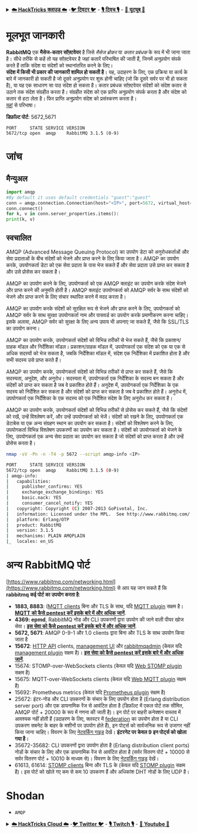 <details>

<summary><a href="https://cloud.hacktricks.xyz/pentesting-cloud/pentesting-cloud-methodology"><strong>☁️ HackTricks क्लाउड ☁️</strong></a> -<a href="https://twitter.com/hacktricks_live"><strong>🐦 ट्विटर 🐦</strong></a> - <a href="https://www.twitch.tv/hacktricks_live/schedule"><strong>🎙️ ट्विच 🎙️</strong></a> - <a href="https://www.youtube.com/@hacktricks_LIVE"><strong>🎥 यूट्यूब 🎥</strong></a></summary>

- क्या आप **साइबर सुरक्षा कंपनी** में काम करते हैं? क्या आप अपनी **कंपनी को HackTricks में विज्ञापित करना चाहते हैं**? या क्या आपको **PEASS की नवीनतम संस्करण या HackTricks को PDF में डाउनलोड करने का उपयोग** करना है? [**सदस्यता योजनाएं**](https://github.com/sponsors/carlospolop) की जांच करें!

- खोजें [**The PEASS परिवार**](https://opensea.io/collection/the-peass-family), हमारा विशेष [**NFT संग्रह**](https://opensea.io/collection/the-peass-family)

- प्राप्त करें [**आधिकारिक PEASS और HackTricks swag**](https://peass.creator-spring.com)

- **शामिल हों** [**💬**](https://emojipedia.org/speech-balloon/) [**डिस्कॉर्ड समूह**](https://discord.gg/hRep4RUj7f) या [**टेलीग्राम समूह**](https://t.me/peass) या मुझे **ट्विटर** पर **फ़ॉलो** करें [**🐦**](https://github.com/carlospolop/hacktricks/tree/7af18b62b3bdc423e11444677a6a73d4043511e9/\[https:/emojipedia.org/bird/README.md)[**@carlospolopm**](https://twitter.com/hacktricks_live)**.**

- **अपने हैकिंग ट्रिक्स को [hacktricks रेपो](https://github.com/carlospolop/hacktricks) और [hacktricks-cloud रेपो](https://github.com/carlospolop/hacktricks-cloud) में पीआर जमा करके साझा करें।**

</details>


# मूलभूत जानकारी

**RabbitMQ** एक **मैसेज-कतार सॉफ़्टवेयर** है जिसे _मैसेज ब्रोकर_ या _कतार प्रबंधक_ के रूप में भी जाना जाता है। सीधे तरीके से कहें तो यह सॉफ़्टवेयर है जहां कतारें परिभाषित की जाती हैं, जिनमें अनुप्रयोग संपर्क करते हैं ताकि संदेश या संदेशों को स्थानांतरित करने के लिए।\
**संदेश में किसी भी प्रकार की जानकारी शामिल हो सकती है**। यह, उदाहरण के लिए, एक प्रक्रिया या कार्य के बारे में जानकारी हो सकती है जो दूसरे अनुप्रयोग पर शुरू होनी चाहिए (जो कि दूसरे सर्वर पर भी हो सकता है), या यह एक साधारण सा पाठ संदेश हो सकता है। कतार प्रबंधक सॉफ़्टवेयर संदेशों को संदेश कतार से उठाने तक संदेश संग्रहीत करता है। संग्रहीत संदेश को एक प्राप्ति अनुप्रयोग संपर्क करता है और संदेश को कतार से हटा लेता है। फिर प्राप्ति अनुप्रयोग संदेश को प्रसंस्करण करता है।\
[यहां](https://www.cloudamqp.com/blog/2015-05-18-part1-rabbitmq-for-beginners-what-is-rabbitmq.html) से परिभाषा।

**डिफ़ॉल्ट पोर्ट**: 5672,5671
```
PORT     STATE SERVICE VERSION
5672/tcp open  amqp    RabbitMQ 3.1.5 (0-9)
```
# जांच

## मैन्युअल
```python
import amqp
#By default it uses default credentials "guest":"guest"
conn = amqp.connection.Connection(host="<IP>", port=5672, virtual_host="/")
conn.connect()
for k, v in conn.server_properties.items():
print(k, v)
```
## स्वचालित

AMQP (Advanced Message Queuing Protocol) का उपयोग डेटा को अनुरोधकर्ताओं और सेवा प्रदाताओं के बीच संदेशों को भेजने और प्राप्त करने के लिए किया जाता है। AMQP का उपयोग करके, उपयोगकर्ता डेटा को एक सेवा प्रदाता के पास भेज सकते हैं और सेवा प्रदाता उसे प्राप्त कर सकता है और उसे प्रोसेस कर सकता है।

AMQP का उपयोग करने के लिए, उपयोगकर्ता को एक AMQP क्लाइंट का उपयोग करके संदेश भेजने और प्राप्त करने की अनुमति होती है। AMQP क्लाइंट उपयोगकर्ता को AMQP सर्वर के साथ संदेशों को भेजने और प्राप्त करने के लिए संचार स्थापित करने में मदद करता है।

AMQP का उपयोग करके संदेशों को सुरक्षित रूप से भेजने और प्राप्त करने के लिए, उपयोगकर्ता को AMQP सर्वर के साथ सुरक्षा उपयोगकर्ता नाम और पासवर्ड का उपयोग करके प्रमाणीकरण करना चाहिए। इसके अलावा, AMQP सर्वर को सुरक्षा के लिए अन्य उपाय भी अपनाए जा सकते हैं, जैसे कि SSL/TLS का उपयोग करना।

AMQP का उपयोग करके, उपयोगकर्ता संदेशों को विभिन्न तरीकों से भेज सकते हैं, जैसे कि प्रकाशन/ग्राहक मॉडल और निर्देशिका मॉडल। प्रकाशन/ग्राहक मॉडल में, उपयोगकर्ता एक संदेश को एक या एक से अधिक सदस्यों को भेज सकता है, जबकि निर्देशिका मॉडल में, संदेश एक निर्देशिका में प्रकाशित होता है और सभी सदस्य उसे प्राप्त करते हैं।

AMQP का उपयोग करके, उपयोगकर्ता संदेशों को विभिन्न तरीकों से प्राप्त कर सकते हैं, जैसे कि सदस्यता, अनुदेश, और अनुरोध। सदस्यता में, उपयोगकर्ता एक निर्देशिका के सदस्य बन सकता है और संदेशों को प्राप्त कर सकता है जब वे प्रकाशित होते हैं। अनुदेश में, उपयोगकर्ता एक निर्देशिका के एक सदस्य को निर्देशित कर सकता है और संदेशों को प्राप्त कर सकता है जब वे प्रकाशित होते हैं। अनुरोध में, उपयोगकर्ता एक निर्देशिका के एक सदस्य को एक निर्देशित संदेश के लिए अनुरोध कर सकता है।

AMQP का उपयोग करके, उपयोगकर्ता संदेशों को विभिन्न तरीकों से प्रोसेस कर सकते हैं, जैसे कि संदेशों को रखें, उन्हें विश्लेषण करें, और उन्हें उपयोगकर्ता को भेजें। संदेशों को रखने के लिए, उपयोगकर्ता एक डेटाबेस या एक अन्य संग्रहण स्थान का उपयोग कर सकता है। संदेशों को विश्लेषण करने के लिए, उपयोगकर्ता विभिन्न विश्लेषण उपकरणों का उपयोग कर सकता है। संदेशों को उपयोगकर्ता को भेजने के लिए, उपयोगकर्ता एक अन्य सेवा प्रदाता का उपयोग कर सकता है जो संदेशों को प्राप्त करता है और उन्हें प्रोसेस करता है।
```bash
nmap -sV -Pn -n -T4 -p 5672 --script amqp-info <IP>

PORT     STATE SERVICE VERSION
5672/tcp open  amqp    RabbitMQ 3.1.5 (0-9)
| amqp-info:
|   capabilities:
|     publisher_confirms: YES
|     exchange_exchange_bindings: YES
|     basic.nack: YES
|     consumer_cancel_notify: YES
|   copyright: Copyright (C) 2007-2013 GoPivotal, Inc.
|   information: Licensed under the MPL.  See http://www.rabbitmq.com/
|   platform: Erlang/OTP
|   product: RabbitMQ
|   version: 3.1.5
|   mechanisms: PLAIN AMQPLAIN
|_  locales: en_US
```
# अन्य RabbitMQ पोर्ट

[https://www.rabbitmq.com/networking.html](https://www.rabbitmq.com/networking.html) से आप यह जान सकते हैं कि **rabbitmq कई पोर्ट का उपयोग करता है**:

* **1883, 8883**: ([MQTT clients](http://mqtt.org) बिना और TLS के साथ, यदि [MQTT plugin](https://www.rabbitmq.com/mqtt.html) सक्षम है। [**MQTT को कैसे pentest करें इसके बारे में और अधिक जानें**](1883-pentesting-mqtt-mosquitto.md).
* **4369: epmd**, RabbitMQ नोड और CLI उपकरणों द्वारा उपयोग की जाने वाली पीयर खोज सेवा। [**इस सेवा को कैसे pentest करें इसके बारे में और अधिक जानें**](4369-pentesting-erlang-port-mapper-daemon-epmd.md).
* **5672, 5671**: AMQP 0-9-1 और 1.0 clients द्वारा बिना और TLS के साथ उपयोग किया जाता है
* **15672**: [HTTP API](https://www.rabbitmq.com/management.html) clients, [management UI](https://www.rabbitmq.com/management.html) और [rabbitmqadmin](https://www.rabbitmq.com/management-cli.html) (केवल यदि [management plugin](https://www.rabbitmq.com/management.html) सक्षम है)। [**इस सेवा को कैसे pentest करें इसके बारे में और अधिक जानें**](15672-pentesting-rabbitmq-management.md).
* 15674: STOMP-over-WebSockets clients (केवल यदि [Web STOMP plugin](https://www.rabbitmq.com/web-stomp.html) सक्षम है)
* 15675: MQTT-over-WebSockets clients (केवल यदि [Web MQTT plugin](https://www.rabbitmq.com/web-mqtt.html) सक्षम है)
* 15692: Prometheus metrics (केवल यदि [Prometheus plugin](https://www.rabbitmq.com/prometheus.html) सक्षम है)
* 25672: इंटर-नोड और CLI उपकरणों के संचार के लिए उपयोग होता है (Erlang distribution server port) और एक डायनामिक रेंज से आवंटित होता है (डिफ़ॉल्ट में एकल पोर्ट तक सीमित, AMQP पोर्ट + 20000 के रूप में गणना की जाती है)। इन पोर्ट पर बाहरी कनेक्शन वास्तव में आवश्यक नहीं होती हैं (उदाहरण के लिए, क्लस्टर में [federation](https://www.rabbitmq.com/federation.html) का उपयोग होता है या CLI उपकरण सबनेट के बाहर के मशीनों पर उपयोग होते हैं), इन पोर्ट्स को सार्वजनिक रूप से उजागर नहीं किया जाना चाहिए। विवरण के लिए [नेटवर्किंग गाइड](https://www.rabbitmq.com/networking.html) देखें। **इंटरनेट पर केवल 9 इन पोर्ट्स को खोला गया है**।
* 35672-35682: CLI उपकरणों द्वारा उपयोग होता है (Erlang distribution client ports) नोडों के संचार के लिए और एक डायनामिक रेंज से आवंटित होता है (सर्वर वितरण पोर्ट + 10000 से सर्वर वितरण पोर्ट + 10010 के माध्यम से)। विवरण के लिए [नेटवर्किंग गाइड](https://www.rabbitmq.com/networking.html) देखें।
* 61613, 61614: [STOMP clients](https://stomp.github.io/stomp-specification-1.2.html) बिना और TLS के (केवल यदि [STOMP plugin](https://www.rabbitmq.com/stomp.html) सक्षम है)। इस पोर्ट को खोले गए कम से कम 10 उपकरण हैं और अधिकांश DHT नोडों के लिए UDP है।

# Shodan

* `AMQP`


<details>

<summary><a href="https://cloud.hacktricks.xyz/pentesting-cloud/pentesting-cloud-methodology"><strong>☁️ HackTricks Cloud ☁️</strong></a> -<a href="https://twitter.com/hacktricks_live"><strong>🐦 Twitter 🐦</strong></a> - <a href="https://www.twitch.tv/hacktricks_live/schedule"><strong>🎙️ Twitch 🎙️</strong></a> - <a href="https://www.youtube.com/@hacktricks_LIVE"><strong>🎥 Youtube 🎥</strong></a></summary>

- क्या आप **साइबर सुरक्षा कंपनी** में काम करते हैं? क्या आप अपनी **कंपनी को HackTricks में विज्ञापित** देखना चाहते हैं? या क्या आप **PEASS के नवीनतम संस्करण का उपयोग करना चाहते हैं या HackTricks को PDF में डाउनलोड करना चाहते हैं**? [**सदस्यता योजनाएं**](https://github.com/sponsors/carlospolop) की जांच करें!

- खोजें [**The PEASS Family**](https://opensea.io/collection/the-peass-family), हमारा विशेष [**NFTs**](https://opensea.io/collection/the-peass-family) संग्रह।

- प्राप्त करें [**आधिकारिक PEASS & HackTricks swag**](https://peass.creator-spring.com)

- **शामिल हों** [**💬**](https://emojipedia.org/speech-balloon/) [**Discord समूह**](https://discord.gg/hRep4RUj7f) या [**टेलीग्राम समूह**](https://t.me/peass) या मुझे **Twitter** [**🐦**](https://github.com/carlospolop/hacktricks/tree/7af18b62b3bdc423e11444677a6a73d4043511e9/\[https:/emojipedia.org/bird/README.md)[**@carlospolopm**](https://twitter.com/hacktricks_live)**.**

- **अपने हैकिंग ट्रिक्स साझा करें, [hacktricks रेपो](https://github.com/carlospolop/hacktricks) और [hacktricks-cloud रेपो](https://github.com/carlospolop/hacktricks-cloud) में पीआर जमा करके**।

</details>
